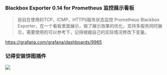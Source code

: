### Blackbox Exporter 0.14 for Prometheus 监控展示看板
>目前在使用的TCP，ICMP，HTTPS服务状态监控 Prometheus Blackbox Exporter，在一个看板里面展示，做了展示效果的优化，支持多服务同时展示，需要使用的可以参考下，记得根据自己的实际情况修改下变量。

https://grafana.com/grafana/dashboards/9965
### 记得安装饼图插件
![](https://github.com/starsliao/Prometheus/raw/master/blackbox_exporter/blackbox-exporter.png)
